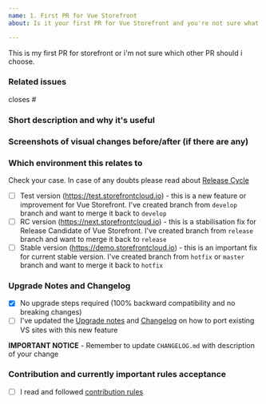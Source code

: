```yaml
---
name: 1. First PR for Vue Storefront
about: Is it your first PR for Vue Storefront and you're not sure what to pick? No worries, we got you covered! Pick this template.

---
```


This is my first PR for storefront or i'm not sure which other PR should i choose.
<!-- If that's correct then just go along with this template. You can click 'preview' above to see how it will be shown at the end -->

### Related issues
<!--  Put related issue number which this PR is closing. For example #123 -->

closes #

### Short description and why it's useful
<!-- describe in a few words what is this Pull Request changing and why it's useful -->



### Screenshots of visual changes before/after (if there are any)
<!-- if you made any changes in the UI layer please provide before/after screenshots -->

### Which environment this relates to
Check your case. In case of any doubts please read about [Release Cycle](https://docs.vuestorefront.io/guide/basics/release-cycle.html)

- [ ] Test version (https://test.storefrontcloud.io) - this is a new feature or improvement for Vue Storefront. I've created branch from `develop` branch and want to merge it back to `develop`
- [ ] RC version (https://next.storefrontcloud.io) - this is a stabilisation fix for Release Candidate of Vue Storefront. I've created branch from `release` branch and want to merge it back to `release`
- [ ] Stable version (https://demo.storefrontcloud.io) - this is an important fix for current stable version. I've created branch from `hotfix` or `master` branch and want to merge it back to `hotfix`

### Upgrade Notes and Changelog

- [x] No upgrade steps required (100% backward compatibility and no breaking changes)
- [ ] I've updated the [Upgrade notes](https://github.com/DivanteLtd/vue-storefront/blob/develop/docs/guide/upgrade-notes/README.md) and [Changelog](https://github.com/DivanteLtd/vue-storefront/blob/develop/CHANGELOG.md) on how to port existing VS sites with this new feature

**IMPORTANT NOTICE** - Remember to update `CHANGELOG.md` with description of your change

### Contribution and currently important rules acceptance
<!-- Please get familiar with following info -->

- [ ] I read and followed [contribution rules](https://github.com/DivanteLtd/vue-storefront/blob/master/CONTRIBUTING.md)
